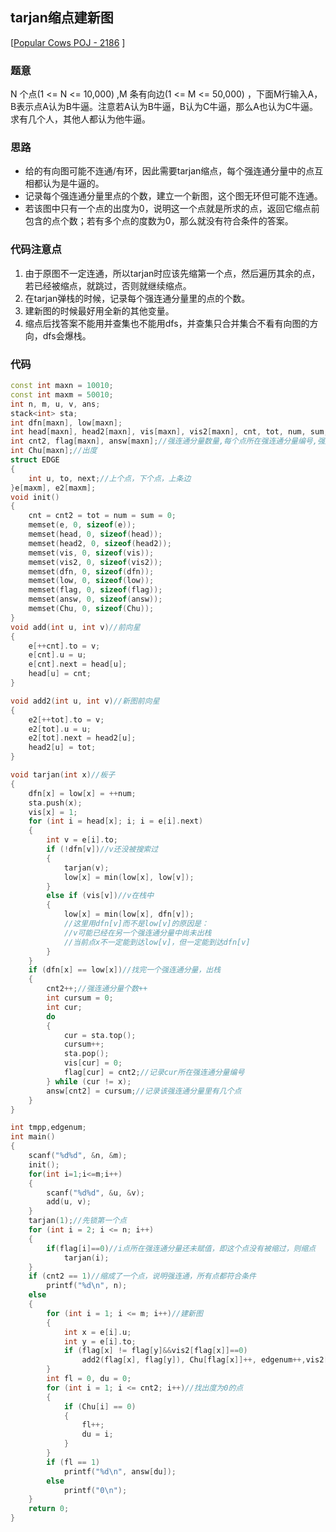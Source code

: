 ## tarjan缩点建新图

[[Popular Cows POJ - 2186](https://vjudge.net/contest/354153#problem/B) ]

### 题意
N 个点(1 <= N <= 10,000) ,M 条有向边(1 <= M <= 50,000) ，下面M行输入A，B表示点A认为B牛逼。注意若A认为B牛逼，B认为C牛逼，那么A也认为C牛逼。求有几个人，其他人都认为他牛逼。

### 思路
* 给的有向图可能不连通/有环，因此需要tarjan缩点，每个强连通分量中的点互相都认为是牛逼的。
* 记录每个强连通分量里点的个数，建立一个新图，这个图无环但可能不连通。
* 若该图中只有一个点的出度为0，说明这一个点就是所求的点，返回它缩点前包含的点个数；若有多个点的度数为0，那么就没有符合条件的答案。

### 代码注意点
1. 由于原图不一定连通，所以tarjan时应该先缩第一个点，然后遍历其余的点，若已经被缩点，就跳过，否则就继续缩点。
2. 在tarjan弹栈的时候，记录每个强连通分量里的点的个数。
3. 建新图的时候最好用全新的其他变量。
4. 缩点后找答案不能用并查集也不能用dfs，并查集只合并集合不看有向图的方向，dfs会爆栈。


### 代码
```cpp
const int maxn = 10010;
const int maxm = 50010;
int n, m, u, v, ans;
stack<int> sta;
int dfn[maxn], low[maxn];
int head[maxn], head2[maxn], vis[maxn], vis2[maxn], cnt, tot, num, sum;
int cnt2, flag[maxn], answ[maxn];//强连通分量数量,每个点所在强连通分量编号,强连通分量所包含的点的个数
int Chu[maxn];//出度
struct EDGE
{
	int u, to, next;//上个点，下个点，上条边
}e[maxm], e2[maxm];
void init()
{
	cnt = cnt2 = tot = num = sum = 0;
	memset(e, 0, sizeof(e));
	memset(head, 0, sizeof(head));
	memset(head2, 0, sizeof(head2));
	memset(vis, 0, sizeof(vis));
	memset(vis2, 0, sizeof(vis2));
	memset(dfn, 0, sizeof(dfn));
	memset(low, 0, sizeof(low));
	memset(flag, 0, sizeof(flag));
	memset(answ, 0, sizeof(answ));
	memset(Chu, 0, sizeof(Chu));
}
void add(int u, int v)//前向星
{
	e[++cnt].to = v;
	e[cnt].u = u;
	e[cnt].next = head[u];
	head[u] = cnt;
}

void add2(int u, int v)//新图前向星
{
	e2[++tot].to = v;
	e2[tot].u = u;
	e2[tot].next = head2[u];
	head2[u] = tot;
}

void tarjan(int x)//板子
{
	dfn[x] = low[x] = ++num;
	sta.push(x);
	vis[x] = 1;
	for (int i = head[x]; i; i = e[i].next)
	{
		int v = e[i].to;
		if (!dfn[v])//v还没被搜索过
		{
			tarjan(v);
			low[x] = min(low[x], low[v]);
		}
		else if (vis[v])//v在栈中
		{
			low[x] = min(low[x], dfn[v]);
			//这里用dfn[v]而不是low[v]的原因是：
			//v可能已经在另一个强连通分量中尚未出栈
			//当前点x不一定能到达low[v]，但一定能到达dfn[v]
		}
	}
	if (dfn[x] == low[x])//找完一个强连通分量，出栈
	{
		cnt2++;//强连通分量个数++
		int cursum = 0;
		int cur;
		do
		{
			cur = sta.top();
			cursum++;
			sta.pop();
			vis[cur] = 0;
			flag[cur] = cnt2;//记录cur所在强连通分量编号
		} while (cur != x);
		answ[cnt2] = cursum;//记录该强连通分量里有几个点
	}
}

int tmpp,edgenum;
int main()
{
	scanf("%d%d", &n, &m);
	init();
	for(int i=1;i<=m;i++)
	{
		scanf("%d%d", &u, &v);
		add(u, v);
	}
	tarjan(1);//先锁第一个点
	for (int i = 2; i <= n; i++)
	{
		if(flag[i]==0)//i点所在强连通分量还未赋值，即这个点没有被缩过，则缩点
			tarjan(i);
	}
	if (cnt2 == 1)//缩成了一个点，说明强连通，所有点都符合条件
		printf("%d\n", n);
	else
	{
		for (int i = 1; i <= m; i++)//建新图
		{
			int x = e[i].u;
			int y = e[i].to;
			if (flag[x] != flag[y]&&vis2[flag[x]]==0)
				add2(flag[x], flag[y]), Chu[flag[x]]++, edgenum++,vis2[flag[x]]=flag[y];
		}
		int fl = 0, du = 0;
		for (int i = 1; i <= cnt2; i++)//找出度为0的点
		{
			if (Chu[i] == 0)
			{
				fl++;
				du = i;
			}
		}
		if (fl == 1)
			printf("%d\n", answ[du]);
		else
			printf("0\n");
	}
	return 0;
}

```
